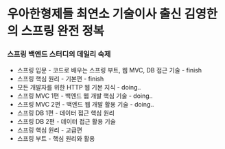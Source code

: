 # 우아한형제들 최연소 기술이사 출신 김영한의 스프링 완전 정복

### 스프링 백엔드 스터디의 데일리 숙제
 
- 스프링 입문 - 코드로 배우는 스프링 부트, 웹 MVC, DB 접근 기술 - finish
- 스프링 핵심 원리 - 기본편 - finish
- 모든 개발자를 위한 HTTP 웹 기본 지식 - doing..
- 스프링 MVC 1편 - 백엔드 웹 개발 핵심 기술 - doing..
- 스프링 MVC 2편 - 백엔드 웹 개발 활용 기술 - doing..
- 스프링 DB 1편 - 데이터 접근 핵심 원리
- 스프링 DB 2편 - 데이터 접근 활용 기술
- 스프링 핵심 원리 - 고급편
- 스프링 부트 - 핵심 원리와 활용

